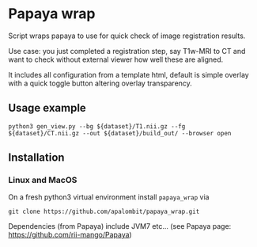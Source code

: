 # Papaya wrap

Script wraps papaya to use for quick check of image registration results.

Use case: you just completed a registration step, say T1w-MRI to CT and want to check without external viewer how well these are aligned.

It includes all configuration from a template html, default is simple overlay with a quick toggle button altering overlay transparency.


## Usage example

`python3 gen_view.py --bg ${dataset}/T1.nii.gz --fg ${dataset}/CT.nii.gz --out ${dataset}/build_out/ --browser open`


## Installation
### Linux and MacOS
On a fresh python3 virtual environment install `papaya_wrap` via

`git clone https://github.com/apalombit/papaya_wrap.git`

Dependencies (from Papaya) include JVM7 etc... (see Papaya page: https://github.com/rii-mango/Papaya)
